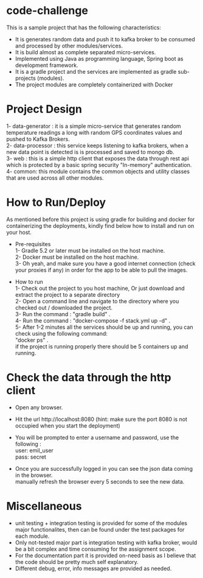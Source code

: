 # code-challenge
This is a sample project that has the following characteristics:
* It is generates random data and push it to kafka broker to be consumed and processed by other modules/services.
* It is build almost as complete separated micro-services.
* Implemented using Java as programming language, Spring boot as development framework.
* It is a gradle project and the services are implemented as gradle sub-projects (modules).
* The project modules are completely containerized with Docker

# Project Design
1- data-generator : it is a simple micro-service that generates random temperature readings a long with random GPS coordinates values and pushed to Kafka Brokers.<br/>
2- data-processor : this service keeps listening to kafka brokers, when a new data point is detected is is processed and saved to mongo db.<br/>
3- web : this is a simple http client that exposes the data through rest api which is protected by a basic spring security "In-memory" authentication.<br/>
4- common: this module contains the common objects and utility classes that are used across all other modules.

# How to Run/Deploy
As mentioned before this project is using gradle for building and docker for containerizing the deployments, kindly find below how to install and run on your host.

* Pre-requisites <br />
1- Gradle 5.2 or later must be installed on the host machine.<br/>
2- Docker must be installed on the host machine.<br/>
3- Oh yeah, and make sure you have a good internet connection (check your proxies if any) in order for the app to be able to pull the images.

* How to run <br/>
1- Check out the project to you host machine, Or just download and extract the project to a separate directory<br/>
2- Open a command line and navigate to the directory where you checked out / downloaded the project.<br/>
3- Run the command : "gradle build" .<br/>
4- Run the command : "docker-compose -f stack.yml up -d" .<br/>
5- After 1-2 minutes all the services should be up and running, you can check using the following command: <br/>
"docker ps" .<br/> 
if the project is running properly there should be 5 containers up and running.

# Check the data through the http client <br/>
* Open any browser.
* Hit the url http://localhost:8080 (hint: make sure the port 8080 is not occupied when you start the deployment)
* You will be prompted to enter a username and password, use the following : <br/>
  user: emil_user  <br/>
  pass: secret  <br/>
  
* Once you are successfully logged in you can see the json data coming in the browser. <br/>
manually refresh the browser every 5 seconds to see the new data.

# Miscellaneous 
* unit testing + integration testing is provided for some of the modules major functionalites, then can be found under the test packages for each module.
* Only not-tested major part is integration testing with kafka broker, would be a bit complex and time consuming for the assignment scope.
* For the documentation part it is provided on-need basis as I believe that the code should be pretty much self explanatory.
* Different debug, error, info messages are provided as needed. 


